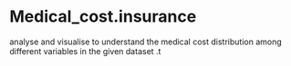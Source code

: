 # Medical_cost.insurance
analyse and visualise to understand the medical cost distribution among different variables in the given dataset .t
